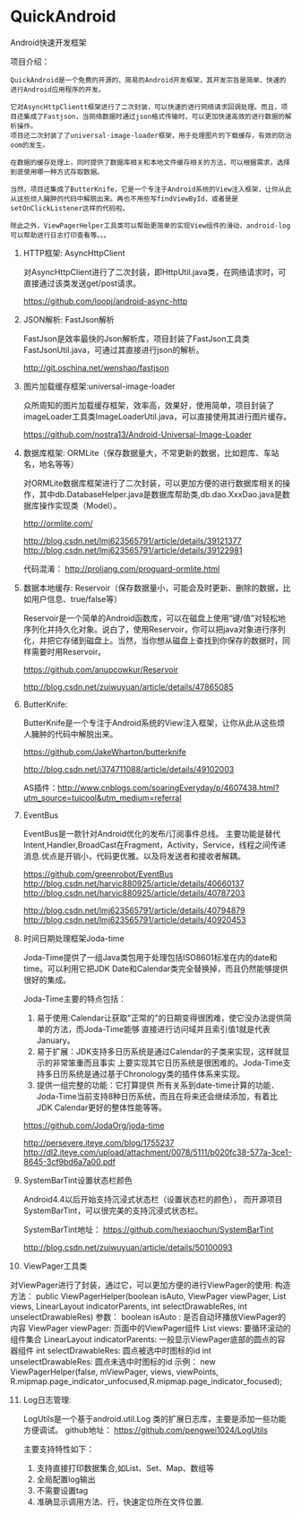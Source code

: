 # QuickAndroid
Android快速开发框架

项目介绍：

    QuickAndroid是一个免费的开源的、简易的Android开发框架，其开发宗旨是简单、快速的进行Android应用程序的开发。
    
    它对AsyncHttpClientt框架进行了二次封装，可以快速的进行网络请求回调处理。而且，项目还集成了Fastjson，当网络数据时通过json格式传输时，可以更加快速高效的进行数据的解析操作。
    项目还二次封装了了universal-image-loader框架，用于处理图片的下载缓存，有效的防治oom的发生。
    
    在数据的缓存处理上，同时提供了数据库相关和本地文件缓存相关的方法，可以根据需求，选择到底使用哪一种方式存取数据。
    
    当然，项目还集成了ButterKnife，它是一个专注于Android系统的View注入框架，让你从此从这些烦人臃肿的代码中解脱出来。再也不用些写findViewById，或者是是setOnClickListener这样的代码啦。
    
    除此之外，ViewPagerHelper工具类可以帮助更简单的实现View组件的滑动，android-log可以帮助进行日志打印查看等。。。


1. HTTP框架: AsyncHttpClient

    对AsyncHttpClient进行了二次封装，即HttpUtil.java类，在网络请求时，可直接通过该类发送get/post请求。

    https://github.com/loopj/android-async-http


2. JSON解析: FastJson解析

    FastJson是效率最快的Json解析库，项目封装了FastJson工具类FastJsonUtil.java，可通过其直接进行json的解析。

    http://git.oschina.net/wenshao/fastjson


3. 图片加载缓存框架:universal-image-loader

    众所周知的图片加载缓存框架，效率高，效果好，使用简单，项目封装了imageLoader工具类ImageLoaderUtil.java，可以直接使用其进行图片缓存。

    https://github.com/nostra13/Android-Universal-Image-Loader


4. 数据库框架: ORMLite（保存数据量大，不常更新的数据，比如题库、车站名，地名等等）

    对ORMLite数据库框架进行了二次封装，可以更加方便的进行数据库相关的操作，其中db.DatabaseHelper.java是数据库帮助类,db.dao.XxxDao.java是数据库操作实现类（Model）。

    http://ormlite.com/

    http://blog.csdn.net/lmj623565791/article/details/39121377
    http://blog.csdn.net/lmj623565791/article/details/39122981

    代码混淆： http://proliang.com/proguard-ormlite.html
5. 数据本地缓存: Reservoir（保存数据量小，可能会及时更新、删除的数据，比如用户信息、true/false等）

    Reservoir是一个简单的Android函数库，可以在磁盘上使用“键/值”对轻松地序列化并持久化对象。说白了，使用Reservoir，你可以把java对象进行序列化，并把它存储到磁盘上。当然，当你想从磁盘上查找到你保存的数据时，同样需要时用Reservoir。

    https://github.com/anupcowkur/Reservoir

    http://blog.csdn.net/zuiwuyuan/article/details/47865085


6. ButterKnife:

    ButterKnife是一个专注于Android系统的View注入框架，让你从此从这些烦人臃肿的代码中解脱出来。

    https://github.com/JakeWharton/butterknife

    http://blog.csdn.net/i374711088/article/details/49102003

    AS插件：http://www.cnblogs.com/soaringEveryday/p/4607438.html?utm_source=tuicool&utm_medium=referral


7. EventBus

    EventBus是一款针对Android优化的发布/订阅事件总线。
    主要功能是替代Intent,Handler,BroadCast在Fragment，Activity，Service，线程之间传递消息.优点是开销小，代码更优雅。以及将发送者和接收者解耦。

    https://github.com/greenrobot/EventBus
    http://blog.csdn.net/harvic880925/article/details/40660137
    http://blog.csdn.net/harvic880925/article/details/40787203

    http://blog.csdn.net/lmj623565791/article/details/40794879
    http://blog.csdn.net/lmj623565791/article/details/40920453


8. 时间日期处理框架Joda-time

    Joda-Time提供了一组Java类包用于处理包括ISO8601标准在内的date和time。可以利用它把JDK Date和Calendar类完全替换掉，而且仍然能够提供很好的集成。

    Joda-Time主要的特点包括：

    1. 易于使用:Calendar让获取"正常的"的日期变得很困难，使它没办法提供简单的方法，而Joda-Time能够 直接进行访问域并且索引值1就是代表January。
    2. 易于扩展：JDK支持多日历系统是通过Calendar的子类来实现，这样就显示的非常笨重而且事实 上要实现其它日历系统是很困难的。Joda-Time支持多日历系统是通过基于Chronology类的插件体系来实现。
    3. 提供一组完整的功能：它打算提供 所有关系到date-time计算的功能．Joda-Time当前支持8种日历系统，而且在将来还会继续添加，有着比JDK Calendar更好的整体性能等等。

    https://github.com/JodaOrg/joda-time

    http://persevere.iteye.com/blog/1755237
    http://dl2.iteye.com/upload/attachment/0078/5111/b020fc38-577a-3ce1-8645-3cf9bd6a7a00.pdf


9. SystemBarTint设置状态栏颜色

    Android4.4以后开始支持沉浸式状态栏（设置状态栏的颜色）， 而开源项目SystemBarTint，可以很完美的支持沉浸式状态栏。

    SystemBarTint地址： https://github.com/hexiaochun/SystemBarTint

    http://blog.csdn.net/zuiwuyuan/article/details/50100093

10. ViewPager工具类

   对ViewPager进行了封装，通过它，可以更加方便的进行ViewPager的使用:
    构造方法： public ViewPagerHelper(boolean isAuto, ViewPager viewPager, List<View> views, LinearLayout indicatorParents, int selectDrawableRes, int unselectDrawableRes)
    参数：
        boolean isAuto :    是否自动环播放ViewPager的内容
        ViewPager viewPager:    页面中的ViewPager组件
        List<View> views:   要循环滚动的组件集合
        LinearLayout indicatorParents:  一般显示ViewPager底部的圆点的容器组件
        int selectDrawableRes: 圆点被选中时图标的id
        int unselectDrawableRes: 圆点未选中时图标的id
    示例：
        new ViewPagerHelper(false, mViewPager, views, viewPoints, R.mipmap.page_indicator_unfocused,R.mipmap.page_indicator_focused);


11. Log日志管理:

    LogUtils是一个基于android.util.Log 类的扩展日志库，主要是添加一些功能方便调试。
    github地址： https://github.com/pengwei1024/LogUtils

    主要支持特性如下：

    1. 支持直接打印数据集合,如List、Set、Map、数组等
    2. 全局配置log输出
    3. 不需要设置tag
    4. 准确显示调用方法、行，快速定位所在文件位置.
